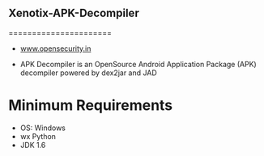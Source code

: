 ## Xenotix-APK-Decompiler
======================
- www.opensecurity.in

- APK Decompiler is an OpenSource Android Application Package (APK) decompiler powered by dex2jar and JAD

# Minimum Requirements

- OS: Windows
- wx Python
- JDK 1.6
